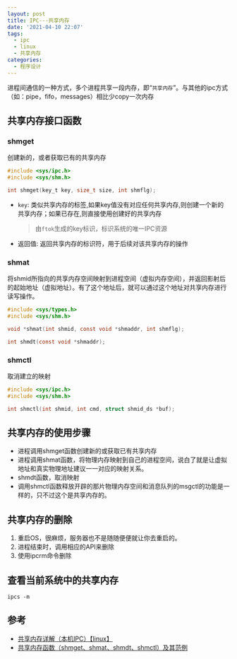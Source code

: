 ```yaml
---
layout: post
title: IPC---共享内存
date: '2021-04-10 22:07'
tags:
  - ipc
  - linux
  - 共享内存
categories:
  - 程序设计
---
```


进程间通信的一种方式，多个进程共享一段内存，即“`共享内存`”。与其他的ipc方式（如：pipe，fifo，messages）相比少copy一次内存

<!--more-->

## 共享内存接口函数

### shmget

创建新的，或者获取已有的共享内存

``` C
#include <sys/ipc.h>                           
#include <sys/shm.h>                           

int shmget(key_t key, size_t size, int shmflg);
```

- `key`: 类似共享内存的标签,如果key值没有对应任何共享内存,则创建一个新的共享内存；如果已存在,则直接使用创建好的共享内存
  > 由`ftok`生成的key标识，标识系统的唯一IPC资源
- 返回值: 返回共享内存的标识符，用于后续对该共享内存的操作

### shmat

将shmid所指向的共享内存空间映射到进程空间（虚拟内存空间），并返回影射后的起始地址（虚拟地址）。有了这个地址后，就可以通过这个地址对共享内存进行读写操作。

``` C
#include <sys/types.h>                                         
#include <sys/shm.h>                                           

void *shmat(int shmid, const void *shmaddr, int shmflg);       

int shmdt(const void *shmaddr);                                
```

### shmctl

取消建立的映射

``` C
#include <sys/ipc.h>                                      
#include <sys/shm.h>                                      

int shmctl(int shmid, int cmd, struct shmid_ds *buf);     
```

## 共享内存的使用步骤

- 进程调用shmget函数创建新的或获取已有共享内存
- 进程调用shmat函数，将物理内存映射到自己的进程空间，说白了就是让虚拟地址和真实物理地址建议一一对应的映射关系。
- shmdt函数，取消映射
- 调用shmctl函数释放开辟的那片物理内存空间和消息队列的msgctl的功能是一样的，只不过这个是共享内存的。

## 共享内存的删除

1. 重启OS，很麻烦，服务器也不是随随便便就让你去重启的。
2. 进程结束时，调用相应的API来删除
3. 使用ipcrm命令删除

## 查看当前系统中的共享内存

``` shell
ipcs -m
```

## 参考

- [共享内存详解（本机IPC）【linux】](https://blog.csdn.net/qq_43648751/article/details/104836005)
- [共享内存函数（shmget、shmat、shmdt、shmctl）及其范例](https://blog.csdn.net/guoping16/article/details/6584058)
